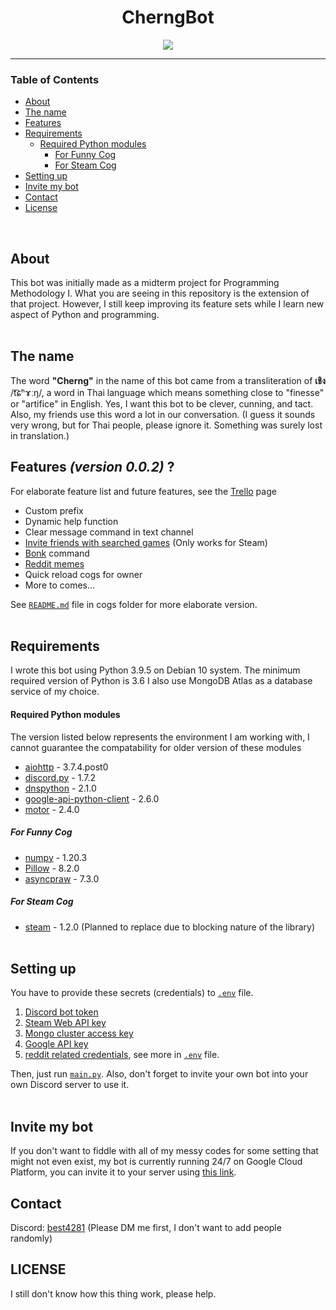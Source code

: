 <h1 align="center">CherngBot</h1>
<p align="center">
  <img src="https://cdn.discordapp.com/avatars/729564576559005707/b17810e2e0fd18c6a7c604bfe7e51b3d.png?size=128" />
</p>

------------
### **Table of Contents**

- [About](#About)
- [The name](#The-name)
- [Features](#features-version-001)
- [Requirements](#Requirements)
  - [Required Python modules](#Required-Python-modules)
    - [For Funny Cog](#For-Funny-Cog)
    - [For Steam Cog](#For-Steam-Cog)
- [Setting up](#Setting-up)
- [Invite my bot](#Invite-my-bot)
- [Contact](#contact)
- [License](#license)

<br/>

## About
This bot was initially made as a midterm project for Programming Methodology I. What you are seeing in this repository is the extension of that project. However, I still keep improving its feature sets while I learn new aspect of Python and programming.
<br/><br/>

## The name
The word **"Cherng"** in the name of this bot came from a transliteration of **เชิง** /t͡ɕʰɤːŋ/, a word in Thai language which means something close to "finesse" or "artifice" in English. Yes, I want this bot to be clever, cunning, and tact. Also, my friends use this word a lot in our conversation.
(I guess it sounds very wrong, but for Thai people, please ignore it. Something was surely lost in translation.)

## Features *(version 0.0.2)* ?
For elaborate feature list and future features, see the [Trello](https://trello.com/b/zkk36IIC/bot-features) page
- Custom prefix
- Dynamic help function
- Clear message command in text channel
- [Invite friends with searched games](./cogs/steam.py) (Only works for Steam)
- [Bonk](./cogs/funny.py) command
- [Reddit memes](./cogs/funny.py)
- Quick reload cogs for owner
- More to comes...  

See [`README.md`](./cogs/) file in cogs folder for more elaborate version.
<br/><br/>

## Requirements
I wrote this bot using Python 3.9.5 on Debian 10 system.
The minimum required version of Python is 3.6
I also use MongoDB Atlas as a database service of my choice.
#### Required Python modules
The version listed below represents the environment I am working with, I cannot guarantee the compatability for older version of these modules
- [aiohttp](https://docs.aiohttp.org/) - 3.7.4.post0
- [discord.py](https://discordpy.readthedocs.io/) - 1.7.2
- [dnspython](https://www.dnspython.org/) - 2.1.0
- [google-api-python-client](https://github.com/googleapis/google-api-python-client) - 2.6.0
- [motor](https://github.com/mongodb/motor) - 2.4.0

##### For Funny Cog
- [numpy](https://numpy.org/) - 1.20.3
- [Pillow](https://python-pillow.org/) - 8.2.0
- [asyncpraw](https://asyncpraw.readthedocs.io/) - 7.3.0

##### For Steam Cog
- [steam](https://github.com/ValvePython/steam) - 1.2.0 (Planned to replace due to blocking nature of the library)
<br/><br/>

## Setting up
You have to provide these secrets (credentials) to [`.env`](./.env) file.
1. [Discord bot token](https://discord.com/developers/applications)
2. [Steam Web API key](https://steamcommunity.com/login/home/?goto=%2Fdev%2Fapikey)
3. [Mongo cluster access key](https://docs.atlas.mongodb.com/connect-to-cluster/#connect-to-a-cluster)
4. [Google API key](https://console.cloud.google.com/apis/credentials?_ga=2.234237150.1566059940.1622774822-1399153718.1622774822)
5. [reddit related credentials](https://www.reddit.com/prefs/apps/), see more in [`.env`](./.env) file.

Then, just run [`main.py`](./main.py).
Also, don't forget to invite your own bot into your own Discord server to use it.
<br/><br/>

## Invite my bot
If you don't want to fiddle with all of my messy codes for some setting that might not even exist, my bot is currently running 24/7 on Google Cloud Platform, you can invite it to your server using [this link](https://discord.com/api/oauth2/authorize?client_id=729564576559005707&permissions=8&scope=bot).

## Contact
Discord: [best4281](https://discordapp.com/users/283765324401344514) (Please DM me first, I don't want to add people randomly)

## LICENSE
I still don't know how this thing work, please help.
